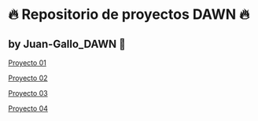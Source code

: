 # :fire: Repositorio de proyectos DAWN :fire: 
## by Juan-Gallo_DAWN :robot:



[Proyecto 01](Proyecto%2001)


[Proyecto 02](Proyecto%2002) 


[Proyecto 03](Proyecto%2003) 


[Proyecto 04](Proyecto%2004) 
